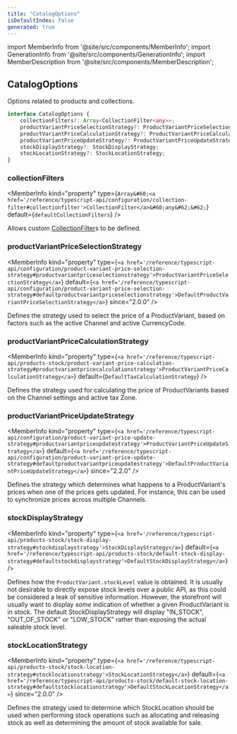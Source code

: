 ```yaml
---
title: "CatalogOptions"
isDefaultIndex: false
generated: true
---
```

<!-- This file was generated from the Vendure source. Do not modify. Instead, re-run the "docs:build" script -->
import MemberInfo from '@site/src/components/MemberInfo';
import GenerationInfo from '@site/src/components/GenerationInfo';
import MemberDescription from '@site/src/components/MemberDescription';


## CatalogOptions

<GenerationInfo sourceFile="packages/core/src/config/vendure-config.ts" sourceLine="718" packageName="@vendure/core" />

Options related to products and collections.

```ts title="Signature"
interface CatalogOptions {
    collectionFilters?: Array<CollectionFilter<any>>;
    productVariantPriceSelectionStrategy?: ProductVariantPriceSelectionStrategy;
    productVariantPriceCalculationStrategy?: ProductVariantPriceCalculationStrategy;
    productVariantPriceUpdateStrategy?: ProductVariantPriceUpdateStrategy;
    stockDisplayStrategy?: StockDisplayStrategy;
    stockLocationStrategy?: StockLocationStrategy;
}
```

<div className="members-wrapper">

### collectionFilters

<MemberInfo kind="property" type={`Array&#60;<a href='/reference/typescript-api/configuration/collection-filter#collectionfilter'>CollectionFilter</a>&#60;any&#62;&#62;`} default={`defaultCollectionFilters`}   />

Allows custom <a href='/reference/typescript-api/configuration/collection-filter#collectionfilter'>CollectionFilter</a>s to be defined.
### productVariantPriceSelectionStrategy

<MemberInfo kind="property" type={`<a href='/reference/typescript-api/configuration/product-variant-price-selection-strategy#productvariantpriceselectionstrategy'>ProductVariantPriceSelectionStrategy</a>`} default={`<a href='/reference/typescript-api/configuration/product-variant-price-selection-strategy#defaultproductvariantpriceselectionstrategy'>DefaultProductVariantPriceSelectionStrategy</a>`}  since="2.0.0"  />

Defines the strategy used to select the price of a ProductVariant, based on factors
such as the active Channel and active CurrencyCode.
### productVariantPriceCalculationStrategy

<MemberInfo kind="property" type={`<a href='/reference/typescript-api/products-stock/product-variant-price-calculation-strategy#productvariantpricecalculationstrategy'>ProductVariantPriceCalculationStrategy</a>`} default={`DefaultTaxCalculationStrategy`}   />

Defines the strategy used for calculating the price of ProductVariants based
on the Channel settings and active tax Zone.
### productVariantPriceUpdateStrategy

<MemberInfo kind="property" type={`<a href='/reference/typescript-api/configuration/product-variant-price-update-strategy#productvariantpriceupdatestrategy'>ProductVariantPriceUpdateStrategy</a>`} default={`<a href='/reference/typescript-api/configuration/product-variant-price-update-strategy#defaultproductvariantpriceupdatestrategy'>DefaultProductVariantPriceUpdateStrategy</a>`}  since="2.2.0"  />

Defines the strategy which determines what happens to a ProductVariant's prices
when one of the prices gets updated. For instance, this can be used to synchronize
prices across multiple Channels.
### stockDisplayStrategy

<MemberInfo kind="property" type={`<a href='/reference/typescript-api/products-stock/stock-display-strategy#stockdisplaystrategy'>StockDisplayStrategy</a>`} default={`<a href='/reference/typescript-api/products-stock/default-stock-display-strategy#defaultstockdisplaystrategy'>DefaultStockDisplayStrategy</a>`}   />

Defines how the `ProductVariant.stockLevel` value is obtained. It is usually not desirable
to directly expose stock levels over a public API, as this could be considered a leak of
sensitive information. However, the storefront will usually want to display _some_ indication
of whether a given ProductVariant is in stock. The default StockDisplayStrategy will
display "IN_STOCK", "OUT_OF_STOCK" or "LOW_STOCK" rather than exposing the actual saleable
stock level.
### stockLocationStrategy

<MemberInfo kind="property" type={`<a href='/reference/typescript-api/products-stock/stock-location-strategy#stocklocationstrategy'>StockLocationStrategy</a>`} default={`<a href='/reference/typescript-api/products-stock/default-stock-location-strategy#defaultstocklocationstrategy'>DefaultStockLocationStrategy</a>`}  since="2.0.0"  />

Defines the strategy used to determine which StockLocation should be used when performing
stock operations such as allocating and releasing stock as well as determining the
amount of stock available for sale.


</div>
